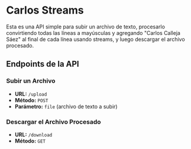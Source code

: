 # Carlos Streams

Esta es una API simple para subir un archivo de texto, procesarlo convirtiendo todas las líneas a mayúsculas y agregando "Carlos Calleja Sáez" al final de cada línea usando streams, y luego descargar el archivo procesado.


## Endpoints de la API

### Subir un Archivo

- **URL:** `/upload`
- **Método:** `POST`
- **Parámetro:** `file` (archivo de texto a subir)

### Descargar el Archivo Procesado

- **URL:** `/download`
- **Método:** `GET`

